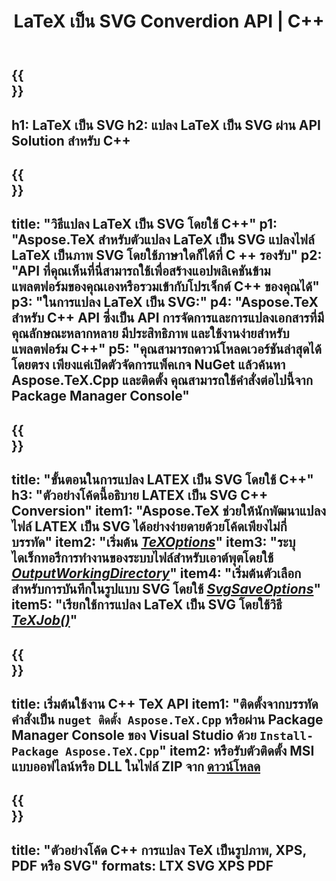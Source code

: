﻿---
translation: true
template: /_templates/_conversion-child-cpp.md
title: LaTeX เป็น SVG Converdion API | C++
description: ฟังก์ชันการแปลง LaTeX เป็น SVG รวมไลบรารี C++ ภายในองค์กรนี้เข้ากับโครงการของคุณหรือใช้แอปพลิเคชันข้ามแพลตฟอร์มเพื่อแปลง LaTeX เป็น SVG
keywords: ลาเท็กซ์เป็น svg api cpp, latex2svg รวม c ++
url: /cpp/conversion/latex-to-svg/
family: tex
platformtag: cpp
feature: conversion
informat: LATEX
outformat: SVG
otherformats: BMP PNG JPEG TIFF PDF XPS
---

{{<section banner>}}
---
h1: LaTeX เป็น SVG
h2: แปลง LaTeX เป็น SVG ผ่าน API Solution สำหรับ C++
---

{{<section overview>}}
---
title: "วิธีแปลง LaTeX เป็น SVG โดยใช้ C++"
p1: "Aspose.TeX สำหรับตัวแปลง LaTeX เป็น SVG แปลงไฟล์ LaTeX เป็นภาพ SVG โดยใช้ภาษาใดก็ได้ที่ C ++ รองรับ"
p2: "API ที่คุณเห็นที่นี่สามารถใช้เพื่อสร้างแอปพลิเคชันข้ามแพลตฟอร์มของคุณเองหรือรวมเข้ากับโปรเจ็กต์ C++ ของคุณได้"
p3: "ในการแปลง LaTeX เป็น SVG:"
p4: "Aspose.TeX สำหรับ C++ API ซึ่งเป็น API การจัดการและการแปลงเอกสารที่มีคุณลักษณะหลากหลาย มีประสิทธิภาพ และใช้งานง่ายสำหรับแพลตฟอร์ม C++"
p5: "คุณสามารถดาวน์โหลดเวอร์ชันล่าสุดได้โดยตรง เพียงแค่เปิดตัวจัดการแพ็คเกจ NuGet แล้วค้นหา Aspose.TeX.Cpp และติดตั้ง คุณสามารถใช้คำสั่งต่อไปนี้จาก Package Manager Console"
---

{{<section feature1>}}
---
title: "ขั้นตอนในการแปลง LATEX เป็น SVG โดยใช้ C++"
h3: "ตัวอย่างโค้ดนี้อธิบาย LATEX เป็น SVG C++ Conversion"
item1: "Aspose.TeX ช่วยให้นักพัฒนาแปลงไฟล์ LATEX เป็น SVG ได้อย่างง่ายดายด้วยโค้ดเพียงไม่กี่บรรทัด"
item2: "เริ่มต้น [*TeXOptions*](https://reference.aspose.com/tex/cpp/class/aspose.te_x.te_x_options)"
item3: "ระบุไดเร็กทอรีการทำงานของระบบไฟล์สำหรับเอาต์พุตโดยใช้ [*OutputWorkingDirectory*](https://reference.aspose.com/tex/cpp/class/aspose.te_x.te_x_options#aa4f4ea6dab7db5ba1b40800495f16f63)"
item4: "เริ่มต้นตัวเลือกสำหรับการบันทึกในรูปแบบ SVG โดยใช้ [*SvgSaveOptions*](https://reference.aspose.com/tex/cpp/class/aspose.te_x.presentation.image.svg_save_options)"
item5: "เรียกใช้การแปลง LaTeX เป็น SVG โดยใช้วิธี [*TeXJob()*](https://reference.aspose.com/tex/cpp/class/aspose.te_x.te_x_job)"
---

{{<section feature2>}}
---
title: เริ่มต้นใช้งาน C++ TeX API
item1: "ติดตั้งจากบรรทัดคำสั่งเป็น ```nuget ติดตั้ง Aspose.TeX.Cpp``` หรือผ่าน Package Manager Console ของ Visual Studio ด้วย ```Install-Package Aspose.TeX.Cpp```"
item2: หรือรับตัวติดตั้ง MSI แบบออฟไลน์หรือ DLL ในไฟล์ ZIP จาก [ดาวน์โหลด](https://releases.aspose.com/tex/cpp)
---

{{<section widget>}}
---
title: "ตัวอย่างโค้ด C++ การแปลง TeX เป็นรูปภาพ, XPS, PDF หรือ SVG"
formats: LTX SVG XPS PDF
---